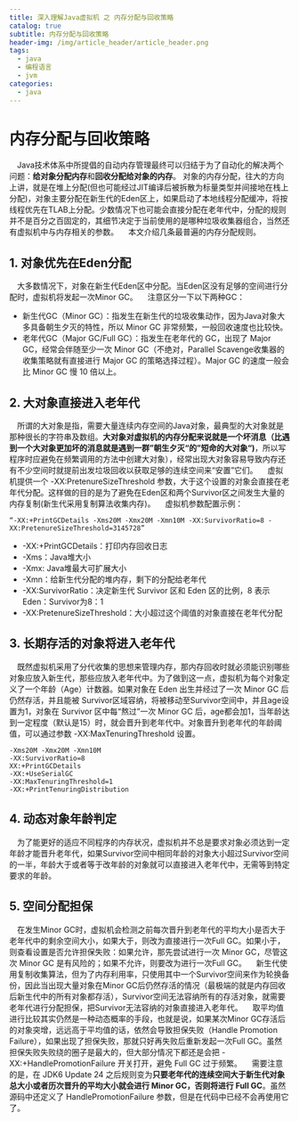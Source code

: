 ```yaml
---
title: 深入理解Java虚拟机 之 内存分配与回收策略
catalog: true
subtitle: 内存分配与回收策略
header-img: /img/article_header/article_header.png
tags:
  - java
  - 编程语言
  - jvm
categories:
  - java
---
```


# 内存分配与回收策略
&emsp;Java技术体系中所提倡的自动内存管理最终可以归结于为了自动化的解决两个问题：**给对象分配内存**和**回收分配给对象的内存**。
对象的内存分配，往大的方向上讲，就是在堆上分配(但也可能经过JIT编译后被拆散为标量类型并间接地在栈上分配)，对象主要分配在新生代的Eden区上，如果启动了本地线程分配缓冲，将按线程优先在TLAB上分配。少数情况下也可能会直接分配在老年代中，分配的规则并不是百分之百固定的，其细节决定于当前使用的是哪种垃圾收集器组合，当然还有虚拟机中与内存相关的参数。
&emsp;本文介绍几条最普遍的内存分配规则。


## 1. 对象优先在Eden分配
&emsp;大多数情况下，对象在新生代Eden区中分配。当Eden区没有足够的空间进行分配时，虚拟机将发起一次Minor GC。
&emsp;注意区分一下以下两种GC：
- 新生代GC（Minor GC）：指发生在新生代的垃圾收集动作，因为Java对象大多具备朝生夕灭的特性，所以 Minor GC 非常频繁，一般回收速度也比较快。
- 老年代GC（Major GC/Full GC）：指发生在老年代的 GC，出现了 Major GC，经常会伴随至少一次 Minor GC（不绝对，Parallel Scavenge收集器的收集策略就有直接进行 Major GC 的策略选择过程）。Major GC 的速度一般会比 Minor GC 慢 10 倍以上。

## 2. 大对象直接进入老年代
&emsp;所谓的大对象是指，需要大量连续内存空间的Java对象，最典型的大对象就是那种很长的字符串及数组。**大对象对虚拟机的内存分配来说就是一个坏消息（比遇到一个大对象更加坏的消息就是遇到一群”朝生夕灭“的”短命的大对象“)**，所以写程序时应避免在频繁调用的方法中创建大对象），经常出现大对象容易导致内存还有不少空间时就提前出发垃圾回收以获取足够的连续空间来“安置”它们。
&emsp;虚拟机提供一个 -XX:PretenureSizeThreshold 参数，大于这个设置的对象会直接在老年代分配。这样做的目的是为了避免在Eden区和两个Survivor区之间发生大量的内存复制(新生代采用复制算法收集内存)。
&emsp;虚拟机参数配置示例：
```
“-XX:+PrintGCDetails -Xms20M -Xmx20M -Xmn10M -XX:SurvivorRatio=8 -XX:PretenureSizeThreshold=3145728”
```
- -XX:+PrintGCDetails：打印内存回收日志
- -Xms：Java堆大小
- -Xmx: Java堆最大可扩展大小
- -Xmn：给新生代分配的堆内存，剩下的分配给老年代
- -XX:SurvivorRatio：决定新生代 Survivor 区和 Eden 区的比例，8 表示Eden：Survivor为8：1
- -XX:PretenureSizeThreshold：大小超过这个阈值的对象直接在老年代分配

## 3. 长期存活的对象将进入老年代
&emsp;既然虚拟机采用了分代收集的思想来管理内存，那内存回收时就必须能识别哪些对象应放入新生代，那些应放入老年代中。为了做到这一点，虚拟机为每个对象定义了一个年龄（Age）计数器。如果对象在 Eden 出生并经过了一次 Minor GC 后仍然存活，并且能被 Survivor区域容纳，将被移动至Survivor空间中，并且age设置为1，对象在 Survivor 区中每“熬过”一次 Minor GC 后，age都会加1，当年龄达到一定程度（默认是15）时，就会晋升到老年代中。对象晋升到老年代的年龄阈值，可以通过参数  -XX:MaxTenuringThreshold 设置。
```
-Xms20M -Xmx20M -Xmn10M 
-XX:SurvivorRatio=8 
XX:+PrintGCDetails
-XX:+UseSerialGC
-XX:MaxTenuringThreshold=1
-XX:+PrintTenuringDistribution
```


## 4. 动态对象年龄判定
&emsp;为了能更好的适应不同程序的内存状况，虚拟机并不总是要求对象必须达到一定年龄才能晋升老年代，如果Survivor空间中相同年龄的对象大小超过Survivor空间的一半，年龄大于或者等于改年龄的对象就可以直接进入老年代中，无需等到特定要求的年龄。


## 5. 空间分配担保
&emsp;在发生Minor GC时，虚拟机会检测之前每次晋升到老年代的平均大小是否大于老年代中的剩余空间大小，如果大于，则改为直接进行一次Full GC。如果小于，则查看设置是否允许担保失败：如果允许，那先尝试进行一次 Minor GC，尽管这次 Minor GC 是有风险的；如果不允许，则要改为进行一次Full GC。
&emsp;新生代使用复制收集算法，但为了内存利用率，只使用其中一个Survivor空间来作为轮换备份，因此当出现大量对象在Minor GC后仍然存活的情况（最极端的就是内存回收后新生代中的所有对象都存活），Survivor空间无法容纳所有的存活对象，就需要老年代进行分配担保，把Survivor无法容纳的对象直接进入老年代。
&emsp;取平均值进行比较其实仍然是一种动态概率的手段，也就是说，如果某次Minor GC存活后的对象突增，远远高于平均值的话，依然会导致担保失败（Handle Promotion Failure），如果出现了担保失败，那就只好再失败后重新发起一次Full GC。虽然担保失败失败绕的圈子是最大的，但大部分情况下都还是会把 -XX:+HandlePromotionFailure 开关打开，避免 Full GC 过于频繁。
&emsp;需要注意的是，在 JDK6 Update 24 之后规则变为**只要老年代的连续空间大于新生代对象总大小或者历次晋升的平均大小就会进行 Minor GC，否则将进行 Full GC**。虽然源码中还定义了 HandlePromotionFailure 参数，但是在代码中已经不会再使用它了。
